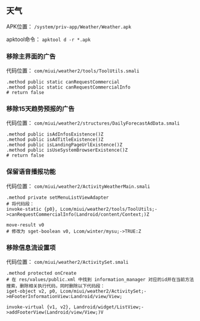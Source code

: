 ## 天气
APK位置： `/system/priv-app/Weather/Weather.apk`

apktool命令： `apktool d -r *.apk`

### 移除主界面的广告
代码位置： `com/miui/weather2/tools/ToolUtils.smali`
```
.method public static canRequestCommercial
.method public static canRequestCommercialInfo
# return false
```

### 移除15天趋势预报的广告
代码位置： `com/miui/weather2/structures/DailyForecastAdData.smali`
```
.method public isAdInfosExistence()Z
.method public isAdTitleExistence()Z
.method public isLandingPageUrlExistence()Z
.method public isUseSystemBrowserExistence()Z
# return false
```

### 保留语音播报功能
代码位置： `com/miui/weather2/ActivityWeatherMain.smali`
```
.method private setMenuListViewAdapter
# 将代码段：
invoke-static {p0}, Lcom/miui/weather2/tools/ToolUtils;->canRequestCommercialInfo(Landroid/content/Context;)Z

move-result v0
# 修改为 sget-boolean v0, Lcom/winter/mysu;->TRUE:Z
```

### 移除信息流设置项
代码位置： `com/miui/weather2/ActivitySet.smali`
```
.method protected onCreate
# 在 res/values/public.xml 中找到 information_manager 对应的id并在当前方法搜索，删除相关执行代码，同时删除以下代码段：
iget-object v2, p0, Lcom/miui/weather2/ActivitySet;->mFooterInformationView:Landroid/view/View;

invoke-virtual {v1, v2}, Landroid/widget/ListView;->addFooterView(Landroid/view/View;)V
```
